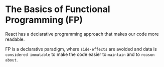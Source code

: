 # The Basics of Functional Programming (FP)

React has a declarative programming approach that makes our code more readable. 

FP is a declarative paradigm, where `side-effects` are avoided and data is `considered immutable` to make the code easier to `maintain` and to `reason about`. 



